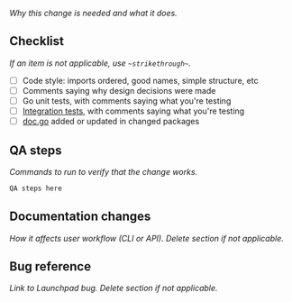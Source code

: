 *Why this change is needed and what it does.*

## Checklist

*If an item is not applicable, use `~strikethrough~`.*

- [ ] Code style: imports ordered, good names, simple structure, etc
- [ ] Comments saying why design decisions were made
- [ ] Go unit tests, with comments saying what you're testing
- [ ] [Integration tests](https://github.com/juju/juju/tree/develop/tests), with comments saying what you're testing
- [ ] [doc.go](https://discourse.charmhub.io/t/readme-in-packages/451) added or updated in changed packages

## QA steps

*Commands to run to verify that the change works.*

```sh
QA steps here
```

## Documentation changes

*How it affects user workflow (CLI or API). Delete section if not applicable.*

## Bug reference

*Link to Launchpad bug. Delete section if not applicable.*
